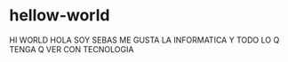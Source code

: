 # hellow-world
HI WORLD
HOLA SOY SEBAS ME GUSTA LA INFORMATICA Y TODO LO Q TENGA Q VER CON TECNOLOGIA
